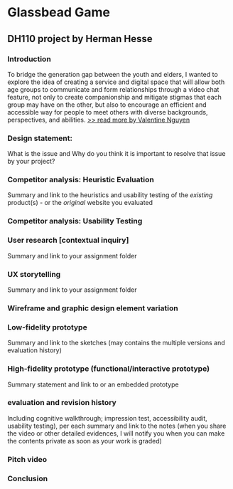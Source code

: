 # Glassbead Game
## DH110 project by Herman Hesse

### Introduction
To bridge the generation gap between the youth and elders, I wanted to explore the idea of creating a service and digital space that will allow both age groups to communicate and form relationships through a video chat feature, not only to create companionship and mitigate stigmas that each group may have on the other, but also to encourage an efficient and accessible way for people to meet others with diverse backgrounds, perspectives, and abilities.
[>> read more by Valentine Nguyen](https://github.com/valentinnguyen/DH110-Assignment-01)

### Design statement: 
What is the issue and Why do you think it is important to resolve that issue by your project? 

### Competitor analysis: Heuristic Evaluation
Summary and link to the heuristics and usability testing of the *existing* product(s) - or the *original* website you evaluated

### Competitor analysis: Usability Testing


### User research [contextual inquiry]
Summary and link to your assignment folder

### UX storytelling 
Summary and link to your assignment folder

### Wireframe and graphic design element variation 

### Low-fidelity prototype
Summary and link to the sketches (may contains the multiple versions and evaluation history)

### High-fidelity prototype (functional/interactive prototype)
Summary statement and link to or an embedded prototype

### evaluation and revision history 
Including cognitive walkthrough; impression test, accessibility audit, usability testing), per each summary and link to the notes (when you share the video or other detailed evidences, I will notify you when you can make the contents private as soon as your work is graded)

### Pitch video 

### Conclusion 
